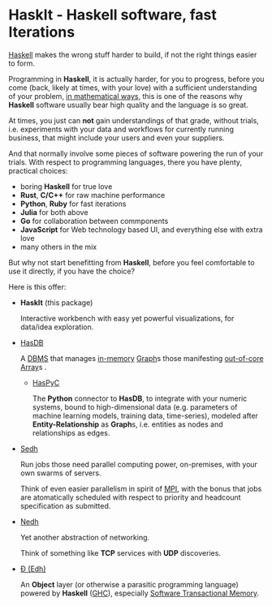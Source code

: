 # HaskIt - Haskell software, fast Iterations

[Haskell](https://haskell.org)
makes the wrong stuff harder to build, if not the right
things easier to form.

Programming in **Haskell**, it is actually harder, for you to progress,
before you come (back, likely at times, with your love) with a sufficient
understanding of your problem,
[in mathematical ways](https://arxiv.org/abs/1904.07968),
this is one of the reasons why **Haskell** software usually bear high
quality and the language is so great.

At times, you just can **not** gain understandings of that grade, without
trials, i.e. experiments with your data and workflows for currently
running business, that might include your users and even your suppliers.

And that normally involve some pieces of software powering the run of
your trials. With respect to programming languages, there you have plenty,
practical choices:

- boring **Haskell** for true love
- **Rust**, **C/C++** for raw machine performance
- **Python**, **Ruby** for fast iterations
- **Julia** for both above
- **Go** for collaboration between commponents
- **JavaScript** for Web technology based UI, and everything else with extra love
- many others in the mix

But why not start benefitting from **Haskell**, before you feel comfortable
to use it directly, if you have the choice?

Here is this offer:

- **HaskIt** (this package)

  Interactive workbench with easy yet powerful visualizations, for data/idea
  exploration.

- [HasDB](https://github.com/e-wrks/hasdb)

  A
  [DBMS](https://en.wikipedia.org/wiki/Database#Database_management_system)
  that manages
  [in-memory](https://en.wikipedia.org/wiki/In-memory_database)
  [Graph](https://en.wikipedia.org/wiki/Graph_database)s
  those manifesting
  [out-of-core](https://en.wikipedia.org/wiki/Out-of-core)
  [Array](https://en.wikipedia.org/wiki/Array_DBMS)s
  .

  - [HasPyC](https://github.com/e-wrks/haspyc)

    The **Python** connector to **HasDB**, to integrate with your numeric
    systems, bound to high-dimensional data (e.g. parameters of machine
    learning models, training data, time-series), modeled after
    **Entity-Relationship** as **Graph**s, i.e. entities as nodes and
    relationships as edges.

- [Sedh](https://github.com/e-wrks/sedh)

  Run jobs those need parallel computing power, on-premises, with your own
  swarms of servers.

  Think of even easier parallelism in spirit of
  [MPI](https://www.mpi-forum.org),
  with the bonus that jobs are atomatically scheduled with respect to
  priority and headcount specification as submitted.

- [Nedh](https://github.com/e-wrks/nedh)

  Yet another abstraction of networking.

  Think of something like **TCP** services with **UDP** discoveries.

- [Đ (Edh)](https://github.com/e-wrks/edh)

  An **Object** layer (or otherwise a parasitic programming language)
  powered by **Haskell** ([GHC](https://haskell.org/ghc)), especially
  [Software Transactional Memory](http://hackage.haskell.org/package/stm).
